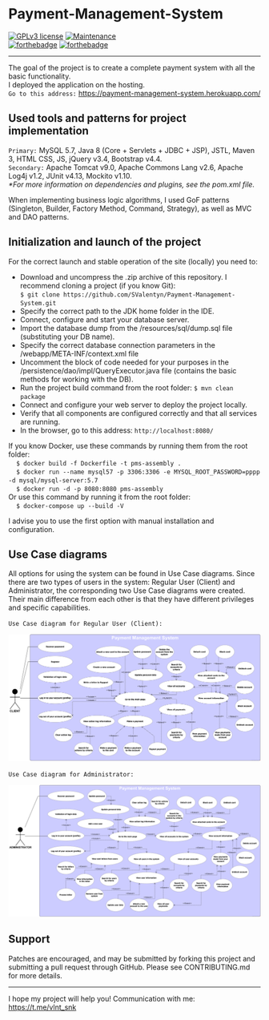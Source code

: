 # Payment-Management-System

[![GPLv3 license](https://img.shields.io/badge/License-GPLv3-blue.svg)](http://perso.crans.org/besson/LICENSE.html)
[![Maintenance](https://img.shields.io/badge/Maintained%3F-yes-green.svg)](https://GitHub.com/Naereen/StrapDown.js/graphs/commit-activity)   
[![forthebadge](https://forthebadge.com/images/badges/made-with-java.svg)](https://forthebadge.com)
[![forthebadge](https://forthebadge.com/images/badges/built-with-love.svg)](https://forthebadge.com)

---

The goal of the project is to create a complete payment system with all the basic functionality.  
I deployed the application on the hosting.     
`Go to this address:` https://payment-management-system.herokuapp.com/  

## Used tools and patterns for project implementation

`Primary:` MySQL 5.7, Java 8 (Core + Servlets + JDBC + JSP), JSTL, Maven 3, HTML CSS, JS, jQuery v3.4, Bootstrap v4.4.    
`Secondary:` Apache Tomcat v9.0, Apache Commons Lang v2.6, Apache Log4j v1.2, JUnit v4.13, Mockito v1.10.    
<i>*For more information on dependencies and plugins, see the pom.xml file.</i>  

When implementing business logic algorithms, I used GoF patterns (Singleton, Builder, Factory Method, Command, Strategy), as well as MVC and DAO patterns.

## Initialization and launch of the project

For the correct launch and stable operation of the site (locally) you need to:
- Download and uncompress the .zip archive of this repository. I recommend cloning a project (if you know Git):  
    `$ git clone https://github.com/SValentyn/Payment-Management-System.git`
- Specify the correct path to the JDK home folder in the IDE.
- Connect, configure and start your database server.
- Import the database dump from the /resources/sql/dump.sql file (substituting your DB name).
- Specify the correct database connection parameters in the /webapp/META-INF/context.xml file
- Uncomment the block of code needed for your purposes in the /persistence/dao/impl/QueryExecutor.java file (contains the basic methods for working with the DB).
- Run the project build command from the root folder: `$ mvn clean package`
- Connect and configure your web server to deploy the project locally.
- Verify that all components are configured correctly and that all services are running.
- In the browser, go to this address: `http://localhost:8080/`  

If you know Docker, use these commands by running them from the root folder:  
&nbsp;&nbsp;&nbsp;&nbsp;`$ docker build -f Dockerfile -t pms-assembly .`  
&nbsp;&nbsp;&nbsp;&nbsp;`$ docker run --name mysql57 -p 3306:3306 -e MYSQL_ROOT_PASSWORD=pppp -d mysql/mysql-server:5.7`  
&nbsp;&nbsp;&nbsp;&nbsp;`$ docker run -d -p 8080:8080 pms-assembly`  
Or use this command by running it from the root folder:  
&nbsp;&nbsp;&nbsp;&nbsp;`$ docker-compose up --build -V`  

I advise you to use the first option with manual installation and configuration.  

## Use Case diagrams

All options for using the system can be found in Use Case diagrams. Since there are two types of users in the system: Regular User (Client) and Administrator, the corresponding two Use Case diagrams were created. Their main difference from each other is that they have different privileges and specific capabilities.

`Use Case diagram for Regular User (Client):`  
<p align="center">
  <img src="https://github.com/SValentyn/Payment-Management-System/blob/master/diagrams/UseCase_for_Client.png" alt="UseCase for Regular User">
</p>

`Use Case diagram for Administrator:`  
<p align="center">
  <img src="https://github.com/SValentyn/Payment-Management-System/blob/master/diagrams/UseCase_for_Admin.png" alt="UseCase for Admin">
</p>

## Support

Patches are encouraged, and may be submitted by forking this project and submitting a pull request through GitHub. Please see CONTRIBUTING.md for more details.

---  

I hope my project will help you! Communication with me: https://t.me/vlnt_snk
